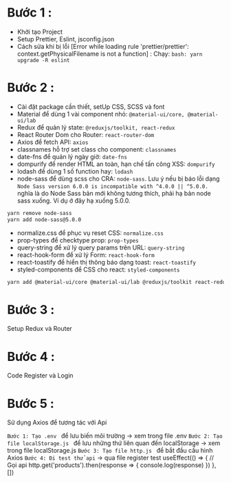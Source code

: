 # Bước 1 :

- Khởi tạo Project
- Setup Prettier, Eslint, jsconfig.json
- Cách sửa khi bị lỗi [Error while loading rule 'prettier/prettier': context.getPhysicalFilename is not a function] :
  Chạy:
  `bash: yarn upgrade -R eslint `

# Bước 2 :

- Cài đặt package cần thiết, setUp CSS, SCSS và font
- Material để dùng 1 vài component nhỏ: `@material-ui/core, @material-ui/lab`
- Redux để quản lý state: `@reduxjs/toolkit, react-redux`
- React Router Dom cho Router: `react-router-dom`
- Axios để fetch API: `axios`
- classnames hỗ trợ set class cho component: `classnames`
- date-fns để quản lý ngày giờ: `date-fns`
- dompurify để render HTML an toàn, hạn chế tấn công XSS: `dompurify`
- lodash để dùng 1 số function hay: `lodash`
- node-sass để dùng scss cho CRA: `node-sass`.
  Lưu ý nếu bị báo lỗi dạng `Node Sass version 6.0.0 is incompatible with ^4.0.0 || ^5.0.0.` nghĩa là do Node Sass bản mới không tương thích, phải hạ bản node sass xuống.
  Ví dụ ở đây hạ xuống 5.0.0.

```bash
yarn remove node-sass
yarn add node-sass@5.0.0
```

- normalize.css để phục vụ reset CSS: `normalize.css`
- prop-types để checktype prop: `prop-types`
- query-string để xử lý query params trên URL: `query-string`
- react-hook-form để xử lý Form: `react-hook-form`
- react-toastify để hiển thị thông báo dạng toast: `react-toastify`
- styled-components để CSS cho react: `styled-components`

```bash
yarn add @material-ui/core @material-ui/lab @reduxjs/toolkit react-redux react-router-dom axios classnames date-fns dompurify lodash node-sass normalize.css prop-types query-string react-hook-form react-toastify styled-components
```

# Bước 3 :

Setup Redux và Router

# Bước 4 :

Code Register và Login

# Bước 5 :

Sử dụng Axios để tương tác với Api

`Bước 1: Tạo .env ` để lưu biến môi trường -> xem trong file .env
`Bước 2: Tạo file localStorage.js ` để lưu những thứ liên quan đến localStorage -> xem trong file localStorage.js
`Bước 3: Tạo file http.js ` để bắt đầu cấu hình Axios
`Bước 4: Đi test thử api` -> qua file register test
useEffect(() => {
		// Gọi api
		http.get('products').then(response => {
			console.log(response)
		})
	}, [])
